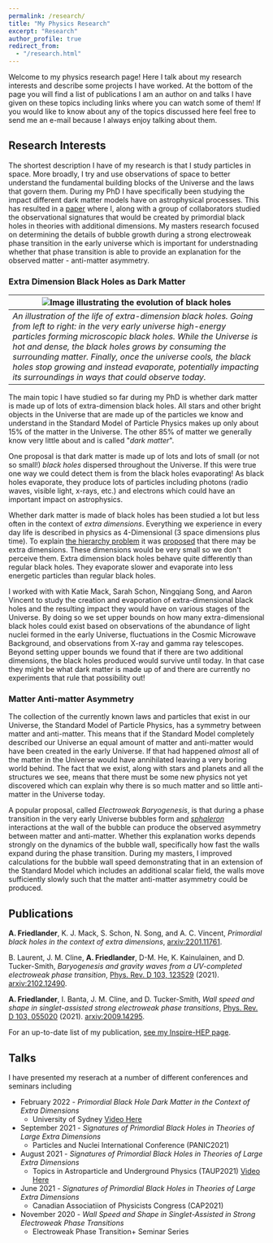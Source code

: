 ```yaml
---
permalink: /research/
title: "My Physics Research"
excerpt: "Research"
author_profile: true
redirect_from:
  - "/research.html"
---
```

Welcome to my physics research page! Here I talk about my research interests and describe some projects I have worked. At the bottom of the page you will find a list of publications I am an author on and talks I have given on these topics including links where you can watch some of them! If you would like to know about any of the topics discussed here feel free to send me an e-mail because I always enjoy talking about them.

## Research Interests
The shortest description I have of my research is that I study particles in space. More broadly, I try and use observations of space to better understand the fundamental building blocks of the Universe and the laws that govern them. During my PhD I have specifically been studying the impact different dark matter models have on astrophysical processes. This has resulted in a [paper](https://arxiv.org/abs/2201.11761) where I, along with a group of collaborators studied the observational signatures that would be created by primordial black holes in theories with additional dimensions. My masters research focused on determining the details of bubble growth during a strong electroweak phase transition in the early universe which is important for understnading whether that phase transition is able to provide an explanation for the observed matter - anti-matter asymmetry.

### Extra Dimension Black Holes as Dark Matter
| ![Image illustrating the evolution of black holes](https://raw.githubusercontent.com/AviFriedlander/avifriedlander.github.io/master/_pages/BHevolution.jpeg "Image illustrating the evolution of black holes") |
| --------|
| _An illustration of the life of extra-dimension black holes. Going from left to right: in the very early universe high-energy particles forming microscopic black holes. While the Universe is hot and dense, the black holes grows by consuming the surrounding matter. Finally, once the universe cools, the black holes stop growing and instead evaporate, potentially impacting its surroundings in ways that could observe today._   | 


The main topic I have studied so far during my PhD is whether dark matter is made up of lots of extra-dimension black holes. All stars and other bright objects in the Universe that are made up of the particles we know and understand in the Standard Model of Particle Physics makes up only about 15% of the matter in the Universe. The other 85% of matter we generally know very little about and is called "_dark matter_". 

One proposal is that dark matter is made up of lots and lots of small (or not so small!) _black holes_ dispersed throughout the Universe. If this were true one way we could detect them is from the black holes evaporating! As black holes evaporate, they produce lots of particles including photons (radio waves, visible light, x-rays, etc.)  and electrons which could have an important impact on astrophysics.

Whether dark matter is made of black holes has been studied a lot but less often in the context of _extra dimensions_. Everything we experience in every day life is described in physics as 4-Dimensional (3 space dimensions plus time). To explain [the hierarchy problem](https://en.wikipedia.org/wiki/Hierarchy_problem) it was [proposed](https://arxiv.org/abs/hep-ph/9803315) that there may be extra dimensions. These dimensions would be very small so we don't perceive them. Extra dimension black holes behave quite differently than regular black holes. They evaporate slower and evaporate into less energetic particles than regular black holes. 

I worked with with Katie Mack, Sarah Schon, Ningqiang Song, and Aaron Vincent to study the creation and evaporation of extra-dimensional black holes and the resulting impact they would have on various stages of the Universe. By doing so we set upper bounds on how many extra-dimensional black holes could exist based on observations of the abundance of light nuclei formed in the early Universe, fluctuations in the Cosmic Microwave Background, and observations from X-ray and gamma ray telescopes. Beyond setting upper bounds we found that if there are two additional dimensions, the black holes produced would survive until today. In that case they might be what dark matter is made up of and there are currently no experiments that rule that possibility out! 

### Matter Anti-matter Asymmetry
The collection of the currently known laws and particles that exist in our Universe, the Standard Model of Particle Physics, has a symmetry between matter and anti-matter. This means that if the Standard Model completely described our Universe an equal amount of matter and anti-matter would have been created in the early Universe. If that had happened _almost_ all of the matter in the Universe would have annihilated leaving a very boring world behind. The fact that we exist, along with stars and planets and all the structures we see, means that there must be some new physics not yet discovered which can explain why there is so much matter and so little anti-matter in the Universe today.

A popular proposal, called _Electroweak Baryogenesis_, is that during a phase transition in the very early Universe bubbles form and [_sphaleron_](https://en.wikipedia.org/wiki/Sphaleron) interactions at the wall of the bubble can produce the observed asymmetry between matter and anti-matter. Whether this explanation works depends strongly on the dynamics of the bubble wall, specifically how fast the walls expand during the phase transition. During my masters, I improved calculations for the bubble wall speed demonstrating that in an extension of the Standard Model which includes an additional scalar field, the walls move sufficiently slowly such that the matter anti-matter asymmetry could be produced.

## Publications
**A. Friedlander**, K. J. Mack, S. Schon, N. Song, and A. C. Vincent, _Primordial black holes in the context of extra dimensions_, [arxiv:2201.11761](https://arxiv.org/abs/2201.11761).

B. Laurent, J. M. Cline, **A. Friedlander**, D-M. He, K. Kainulainen, and D. Tucker-Smith, _Baryogenesis and gravity waves from a UV-completed electroweak phase transition_, [Phys. Rev. D 103, 123529](https://journals.aps.org/prd/abstract/10.1103/PhysRevD.103.123529) (2021). [arxiv:2102.12490](https://arxiv.org/abs/2102.12490).

**A. Friedlander**, I. Banta, J. M. Cline, and D. Tucker-Smith, _Wall speed and shape in singlet-assisted strong electroweak phase transitions_, [Phys. Rev. D 103, 055020](https://journals.aps.org/prd/abstract/10.1103/PhysRevD.103.055020) (2021). [arxiv:2009.14295](https://arxiv.org/abs/2009.14295).

For an up-to-date list of my publication, [see my Inspire-HEP page](https://inspirehep.net/authors/1851090?ui-citation-summary=true).

## Talks
I have presented my reserach at a number of different conferences and seminars including

* February 2022 - _Primordial Black Hole Dark Matter in the Context of Extra Dimensions_
  * University of Sydney [Video Here](https://www.youtube.com/watch?v=3Zv439UQTwM)
* September 2021 - _Signatures of Primordial Black Holes in Theories of Large Extra Dimensions_
  * Particles and Nuclei International Conference (PANIC2021)
* August 2021 - _Signatures of Primordial Black Holes in Theories of Large Extra Dimensions_
  * Topics in Astroparticle and Underground Physics (TAUP2021) [Video Here](https://www.youtube.com/watch?v=xNMW4kn_Swg)
* June 2021 - _Signatures of Primordial Black Holes in Theories of Large Extra Dimensions_
  * Canadian Associatiion of Physicists Congress (CAP2021)
* November 2020 - _Wall Speed and Shape in Singlet-Assisted in Strong Electroweak Phase Transitions_
  * Electroweak Phase Transition+ Seminar Series


